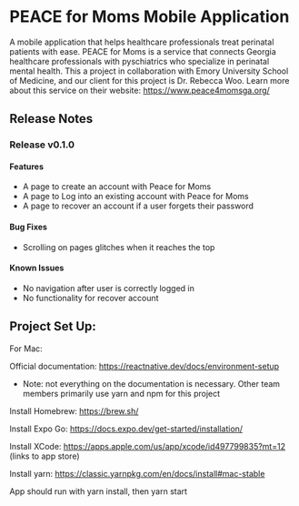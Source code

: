 # PEACE for Moms Mobile Application
A mobile application that helps healthcare professionals treat perinatal patients with ease. PEACE for Moms is a service that connects Georgia healthcare professionals with pyschiatrics who specialize in perinatal mental health. This a project in collaboration with Emory University School of Medicine, and our client for this project is Dr. Rebecca Woo. Learn more about this service on their website: https://www.peace4momsga.org/

## Release Notes

### Release v0.1.0
#### Features
- A page to create an account with Peace for Moms 
- A page to Log into an existing account with Peace for Moms 
- A page to recover an account if a user forgets their password 

#### Bug Fixes
- Scrolling on pages glitches when it reaches the top

#### Known Issues
- No navigation after user is correctly logged in 
- No functionality for recover account






## Project Set Up:
For Mac:

Official documentation: https://reactnative.dev/docs/environment-setup
- Note: not everything on the documentation is necessary. Other team members primarily use yarn and npm for this project

Install Homebrew: https://brew.sh/

Install Expo Go: https://docs.expo.dev/get-started/installation/

Install XCode: https://apps.apple.com/us/app/xcode/id497799835?mt=12 (links to app store)

Install yarn: https://classic.yarnpkg.com/en/docs/install#mac-stable

App should run with yarn install, then yarn start
